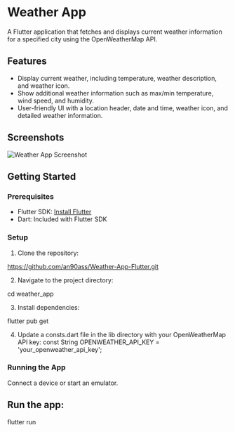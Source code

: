 # Weather App

A Flutter application that fetches and displays current weather information for a specified city using the OpenWeatherMap API.

## Features

- Display current weather, including temperature, weather description, and weather icon.
- Show additional weather information such as max/min temperature, wind speed, and humidity.
- User-friendly UI with a location header, date and time, weather icon, and detailed weather information.

## Screenshots

![Weather App Screenshot](screenshots/weather_app_screenshot.png)

## Getting Started

### Prerequisites

- Flutter SDK: [Install Flutter](https://flutter.dev/docs/get-started/install)
- Dart: Included with Flutter SDK

### Setup

1. Clone the repository:

https://github.com/an90ass/Weather-App-Flutter.git

2. Navigate to the project directory:

cd weather_app

3. Install dependencies:
   
flutter pub get

4. Update a consts.dart file in the lib directory with your OpenWeatherMap API key:
const String OPENWEATHER_API_KEY = 'your_openweather_api_key';


### Running the App
Connect a device or start an emulator.
## Run the app:
flutter run
